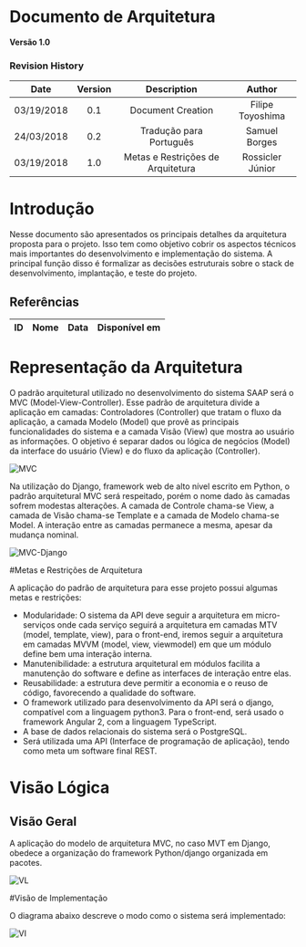 # Documento de Arquitetura

**Versão 1.0**

### Revision History

| Date | Version | Description | Author |
|  :-: |   :-:  |    :-:    |  :-:  |
|03/19/2018| 0.1 | Document Creation| Filipe Toyoshima|
|24/03/2018| 0.2 | Tradução para Português| Samuel Borges|
|03/19/2018| 1.0 | Metas e Restrições de Arquitetura| Rossicler Júnior|

# Introdução

Nesse documento são apresentados os principais detalhes da arquitetura proposta para o projeto. Isso tem como objetivo cobrir os aspectos técnicos mais importantes do desenvolvimento e implementação do sistema. A principal função disso é formalizar as decisões estruturais sobre o stack de desenvolvimento, implantação, e teste do projeto.

## Referências

|**ID**|**Nome**|**Data**|**Disponível em**|
| :---: | --- | --- | --- |



# Representação da Arquitetura

O padrão arquitetural utilizado no desenvolvimento do sistema SAAP será o MVC (Model-View-Controller). Esse padrão de arquitetura divide a aplicação em camadas: Controladores (Controller) que tratam o fluxo da aplicação, a camada Modelo (Model) que provê as principais funcionalidades do sistema e a camada Visão (View) que mostra ao usuário as informações. O objetivo é separar dados ou lógica de negócios (Model) da interface do usuário (View) e do fluxo da aplicação (Controller).


![MVC](http://i.imgur.com/bggVjec.png)


Na utilização do Django, framework web de alto nível escrito em Python, o padrão arquitetural MVC será respeitado, porém o nome dado às camadas sofrem modestas alterações. A camada de Controle chama-se View, a camada de Visão chama-se Template e a camada de Modelo chama-se Model. A interação entre as camadas permanece a mesma, apesar da mudança nominal.  


![MVC-Django](https://2.bp.blogspot.com/-Q0ERCQLUfdU/V8r7RUQLryI/AAAAAAAABaE/oaQo_TmYfW4sYHjEx2P-WCrnZNOcm_wEwCLcB/s640/DjangoGeneral.png)


#Metas e Restrições de Arquitetura

A aplicação do padrão de arquitetura para esse projeto possui algumas metas e restrições:

* Modularidade: O sistema da API deve seguir a arquitetura em micro-serviços onde cada serviço seguirá a arquitetura em camadas MTV (model, template, view), para o front-end, iremos seguir a arquitetura em camadas MVVM (model, view, viewmodel) em que um módulo define bem uma interação interna. 
* Manutenibilidade: a estrutura arquitetural em módulos facilita a manutenção do software e define as interfaces de interação entre elas.
* Reusabilidade: a estrutura deve permitir a economia e o reuso de código, favorecendo a qualidade do software.
* O framework utilizado para desenvolvimento da API será o django, compatível com a linguagem python3. Para o front-end, será usado o framework Angular 2, com a linguagem TypeScript.
* A base de dados relacionais do sistema será o PostgreSQL.
* Será utilizada uma API (Interface de programação de aplicação), tendo como meta um software final REST.


# Visão Lógica

## Visão Geral

A aplicação do modelo de arquitetura MVC, no caso MVT em Django, obedece a organização do framework Python/django organizada em pacotes.

![VL](http://i.imgur.com/vUfAbhp.png)


#Visão de Implementação

O diagrama abaixo descreve o modo como o sistema será implementado:

![VI](http://i.imgur.com/naHkKZj.jpg)
